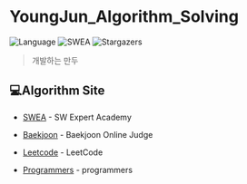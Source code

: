 
# YoungJun_Algorithm_Solving
![Language](https://img.shields.io/badge/Java-MainLanguage-red?logo=Java)
![SWEA](https://img.shields.io/badge/SWEA-Samsung-blue?logo=Samsung)
![Stargazers](https://img.shields.io/badge/github-GIVEME--STAR-yellow?logo=GitHub)

> 개발하는 만두


## 💻Algorithm Site

- [SWEA](https://swexpertacademy.com/main/main.do) - SW Expert Academy

- [Baekjoon](https://www.acmicpc.net/) - Baekjoon Online Judge

- [Leetcode](https://leetcode.com/) - LeetCode

- [Programmers](https://programmers.co.kr/) - programmers
